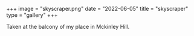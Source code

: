 +++
image = "skyscraper.png"
date = "2022-06-05"
title = "skyscraper"
type = "gallery"
+++

Taken at the balcony of my place in Mckinley Hill.
